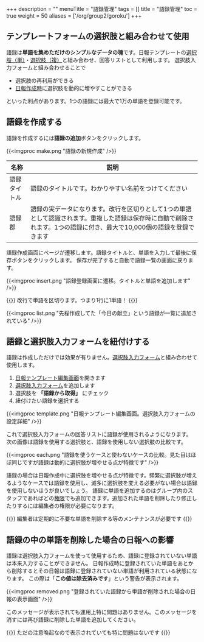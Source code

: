+++
description = ""
menuTitle = "語録管理"
tags = []
title = "語録管理"
toc = true
weight = 50
aliases = ['/org/group2/goroku']
+++

## テンプレートフォームの選択肢と組み合わせて使用

語録は**単語を集めただけのシンプルなデータの塊**です。日報テンプレートの[選択肢（単）](/manual/initial-setting/template/select/)・[選択肢（複）](/manual/initial-setting/template/select2/)と組み合わせ、回答リストとして利用します。
選択肢入力フォームと組み合わせることで

- 選択肢の再利用ができる
- [日報作成時](/manual/write-report/write/)に選択肢を動的に増やすことができる

といった利点があります。1つの語録には最大で1万の単語を登録可能です。

## 語録を作成する

語録を作成するには**語録の追加**ボタンをクリックします。

{{<imgproc make.png "語録の新規作成" />}}

|名称|説明|
|---|---|
|語録タイトル|語録のタイトルです。わかりやすい名前をつけてください|
|語録郡|語録の実データになります。改行を区切りとして1つの単語として認識されます。重複した語録は保存時に自動で削除されます。1つの語録に付き、最大で10,000個の語録を登録できます|

語録作成画面にページが遷移します。語録タイトルと、単語を入力して最後に保存ボタンをクリックします。
保存が完了すると自動で語録一覧の画面に戻ります。

{{<imgproc insert.png "語録登録画面に遷移。タイトルと単語を追加します" />}}

{{<alice pos="right" icon="here">}}
改行で単語を区切ります。つまり1行に1単語！
{{</alice>}}

{{<imgproc list.png "先程作成してた「今日の献立」という語録が一覧に追加されている" />}}

## 語録と選択肢入力フォームを紐付けする

語録は作成しただけでは効果が有りません。[選択肢入力フォーム](/manual/initial-setting/template/select/)と組み合わせて使用します。

1. [日報テンプレート編集画面](/manual/initial-setting/template/make/)を開きます
1. [選択肢入力フォーム](/manual/initial-setting/template/select/)を追加します
1. 選択肢を **「語録から取得」** にチェック
1. 紐付けたい語録を選択する

{{<imgproc template.png "日報テンプレート編集画面。選択肢入力フォームの設定詳細" />}}

これで選択肢入力フォームの回答リストに語録が使用されるようになります。  
次の画像は語録を使用する選択肢と、語録を使用しない選択肢の比較です。

{{<imgproc each.png "語録を使うケースと使わないケースの比較。見た目はほぼ同じですが語録は動的に選択肢が増やせる点が特徴です" />}}

語録の場合は日報作成中に選択肢を増やせる点が特徴です。頻繁に選択肢が増えるようなケースでは語録を使用し、滅多に選択肢を変える必要がない場合は語録を使用しないほうが良いでしょう。
語録に単語を追加するのはグループ内のスタッフであればどの[権限](/manual/initial-setting/staff/)でも追加できます。追加された単語を削除したり修正したりするには編集者の権限が必要になります。

{{<alice pos="right" icon="here">}}
編集者は定期的に不要な単語を削除する等のメンテナンスが必要です
{{</alice>}}

## 語録の中の単語を削除した場合の日報への影響

語録は選択肢入力フォームを使って使用するため、語録に登録されていない単語は本来入力することができません。
日報作成時に登録されていた単語をあとから削除するとその日報は語録に登録されていない単語が利用されている状態になります。
この際は「**この値は除去済みです**」という警告が表示されます。

{{<imgproc removed.png "登録されていた語録から単語が削除された場合の日報の表示画面" />}}

このメッセージが表示されても運用上特に問題はありません。このメッセージを消すには再び語録に削除した単語を追加してください。

{{<alice pos="right" icon="here">}}
ただの注意喚起なので表示されていても特に問題はないです
{{</alice>}}
